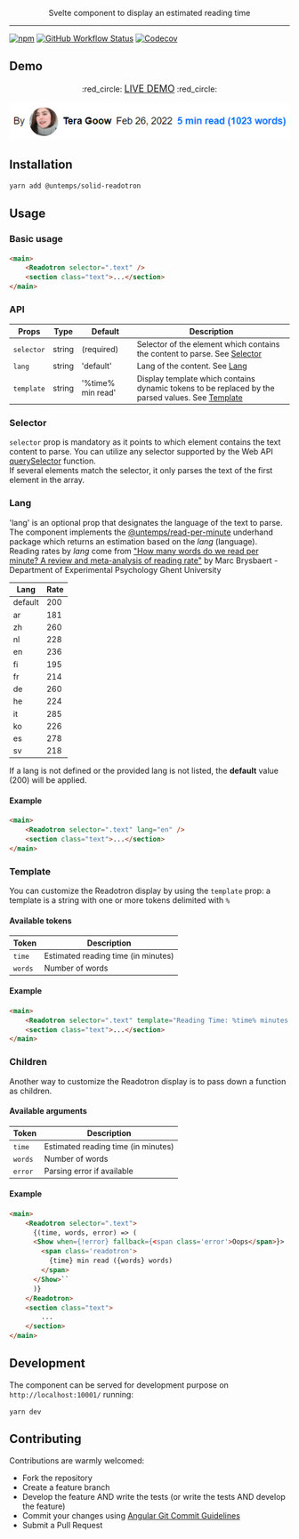 <p align="center">
    Svelte component to display an estimated reading time
</p>

---

[![npm](https://img.shields.io/npm/v/@untemps/solid-readotron?style=for-the-badge)](https://www.npmjs.com/package/@untemps/solid-readotron)
[![GitHub Workflow Status](https://img.shields.io/github/actions/workflow/status/untemps/solid-readotron/index.yml?style=for-the-badge)](https://github.com/untemps/solid-readotron/actions)
[![Codecov](https://img.shields.io/codecov/c/github/untemps/solid-readotron?style=for-the-badge)](https://codecov.io/gh/untemps/solid-readotron)

## Demo

<p align="center">
    :red_circle:&nbsp;<big><a href="https://solid-readotron.vercel.app" target="_blank" rel="noopener">LIVE
    DEMO</a></big>&nbsp;:red_circle:
    <br/><br/>
    <img src="assets/example.png" alt="Example" style="max-width: 100%"/>
</p>

## Installation

```bash
yarn add @untemps/solid-readotron
```

## Usage

### Basic usage

```html
<main>
	<Readotron selector=".text" />
	<section class="text">...</section>
</main>
```

### API

| Props      | Type               | Default           | Description                                                                                                                                                     |
| ---------- | ------------------ |-------------------| ----------------------------------------------------------------------------------------------------------------------- |
| `selector` | string             | (required)        | Selector of the element which contains the content to parse. See [Selector](#selector)                                  |
| `lang`     | string             | 'default'         | Lang of the content. See [Lang](#lang)                                                                                  |
| `template` | string             | '%time% min read' | Display template which contains dynamic tokens to be replaced by the parsed values. See [Template](#template)           |

### Selector

`selector` prop is mandatory as it points to which element contains the text content to parse.
You can utilize any selector supported by the Web API [querySelector](https://developer.mozilla.org/fr/docs/Web/API/Document/querySelector) function.  
If several elements match the selector, it only parses the text of the first element in the array.

### Lang

'lang' is an optional prop that designates the language of the text to parse. The component implements the [@untemps/read-per-minute](https://github.com/untemps/read-per-minute) underhand package which returns an estimation based on the _lang_ (language).  
Reading rates by _lang_ come from ["How many words do we read per minute? A review and meta-analysis of reading rate"](https://osf.io/4nv9f/) by Marc Brysbaert - Department of Experimental Psychology Ghent University

| Lang    | Rate |
| ------- | ---- |
| default | 200  |
| ar      | 181  |
| zh      | 260  |
| nl      | 228  |
| en      | 236  |
| fi      | 195  |
| fr      | 214  |
| de      | 260  |
| he      | 224  |
| it      | 285  |
| ko      | 226  |
| es      | 278  |
| sv      | 218  |

If a lang is not defined or the provided lang is not listed, the **default** value (200) will be applied.

#### Example

```html
<main>
	<Readotron selector=".text" lang="en" />
	<section class="text">...</section>
</main>
```

### Template

You can customize the Readotron display by using the `template` prop: a template is a string with one or more tokens delimited with `%`

#### Available tokens

| Token   | Description                         |
| ------- | ----------------------------------- |
| `time`  | Estimated reading time (in minutes) |
| `words` | Number of words                     |

#### Example

```html
<main>
	<Readotron selector=".text" template="Reading Time: %time% minutes (%words% words)" />
	<section class="text">...</section>
</main>
```

### Children

Another way to customize the Readotron display is to pass down a function as children.

#### Available arguments

| Token   | Description                         |
| ------- | ----------------------------------- |
| `time`  | Estimated reading time (in minutes) |
| `words` | Number of words                     |
| `error` | Parsing error if available          |

#### Example

```html
<main>
    <Readotron selector=".text">
      {(time, words, error) => (
      <Show when={!error} fallback={<span class='error'>Oops</span>}>
        <span class='readotron'>
          {time} min read ({words} words)
        </span>
      </Show>``
      )}
    </Readotron>
    <section class="text">
        ...
    </section>
</main>
```

## Development

The component can be served for development purpose on `http://localhost:10001/` running:

```
yarn dev
```

## Contributing

Contributions are warmly welcomed:

-   Fork the repository
-   Create a feature branch
-   Develop the feature AND write the tests (or write the tests AND develop the feature)
-   Commit your changes
    using [Angular Git Commit Guidelines](https://github.com/angular/angular.js/blob/master/DEVELOPERS.md#-git-commit-guidelines)
-   Submit a Pull Request
